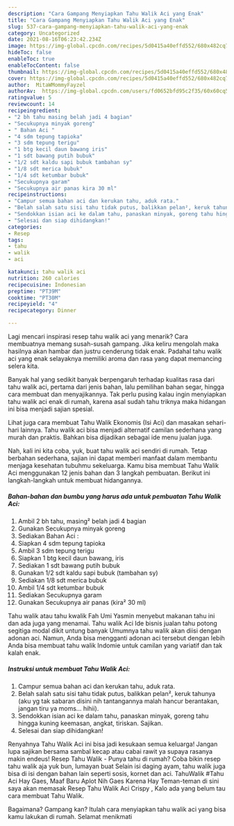 ```yaml
---
description: "Cara Gampang Menyiapkan Tahu Walik Aci yang Enak"
title: "Cara Gampang Menyiapkan Tahu Walik Aci yang Enak"
slug: 537-cara-gampang-menyiapkan-tahu-walik-aci-yang-enak
category: Uncategorized
date: 2021-08-16T06:23:42.234Z
image: https://img-global.cpcdn.com/recipes/5d0415a40effd552/680x482cq70/tahu-walik-aci-foto-resep-utama.jpg
hideToc: false
enableToc: true
enableTocContent: false
thumbnail: https://img-global.cpcdn.com/recipes/5d0415a40effd552/680x482cq70/tahu-walik-aci-foto-resep-utama.jpg
cover: https://img-global.cpcdn.com/recipes/5d0415a40effd552/680x482cq70/tahu-walik-aci-foto-resep-utama.jpg
author:  MitaWMommyFayzel
authorAv:  https://img-global.cpcdn.com/users/fd0652bfd95c2f35/60x60cq50/avatar.jpg
ratingvalue: 5
reviewcount: 14
recipeingredient:
- "2 bh tahu masing belah jadi 4 bagian"
- "Secukupnya minyak goreng"
- " Bahan Aci "
- "4 sdm tepung tapioka"
- "3 sdm tepung terigu"
- "1 btg kecil daun bawang iris"
- "1 sdt bawang putih bubuk"
- "1/2 sdt kaldu sapi bubuk tambahan sy"
- "1/8 sdt merica bubuk"
- "1/4 sdt ketumbar bubuk"
- "Secukupnya garam"
- "Secukupnya air panas kira 30 ml"
recipeinstructions:
- "Campur semua bahan aci dan kerukan tahu, aduk rata."
- "Belah salah satu sisi tahu tidak putus, balikkan pelan², keruk tahunya (aku yg tak sabaran disini nih tantangannya malah hancur berantakan, jangan tiru ya moms... hihii)."
- "Sendokkan isian aci ke dalam tahu, panaskan minyak, goreng tahu hingga kuning keemasan, angkat, tiriskan. Sajikan."
- "Selesai dan siap dihidangkan!"
categories:
- Resep
tags:
- tahu
- walik
- aci

katakunci: tahu walik aci 
nutrition: 260 calories
recipecuisine: Indonesian
preptime: "PT39M"
cooktime: "PT30M"
recipeyield: "4"
recipecategory: Dinner

---
```



Lagi mencari inspirasi resep tahu walik aci yang menarik? Cara membuatnya memang susah-susah gampang. Jika keliru mengolah maka hasilnya akan hambar dan justru cenderung tidak enak. Padahal tahu walik aci yang enak selayaknya memiliki aroma dan rasa yang dapat memancing selera kita.


Banyak hal yang sedikit banyak berpengaruh terhadap kualitas rasa dari tahu walik aci, pertama dari jenis bahan, lalu pemilihan bahan segar, hingga cara membuat dan menyajikannya. Tak perlu pusing kalau ingin menyiapkan tahu walik aci enak di rumah, karena asal sudah tahu triknya maka hidangan ini bisa menjadi sajian spesial.

Lihat juga cara membuat Tahu Walik Ekonomis (Isi Aci) dan masakan sehari-hari lainnya. Tahu walik aci bisa menjadi alternatif camilan sederhana yang murah dan praktis. Bahkan bisa dijadikan sebagai ide menu jualan juga.


Nah, kali ini kita coba, yuk, buat tahu walik aci sendiri di rumah. Tetap berbahan sederhana, sajian ini dapat memberi manfaat dalam membantu menjaga kesehatan tubuhmu sekeluarga. Kamu bisa membuat Tahu Walik Aci menggunakan 12 jenis bahan dan 3 langkah pembuatan. Berikut ini langkah-langkah untuk membuat hidangannya.

<!--inarticleads1-->

##### Bahan-bahan dan bumbu yang harus ada untuk pembuatan Tahu Walik Aci:

1. Ambil 2 bh tahu, masing² belah jadi 4 bagian
1. Gunakan Secukupnya minyak goreng
1. Sediakan  Bahan Aci :
1. Siapkan 4 sdm tepung tapioka
1. Ambil 3 sdm tepung terigu
1. Siapkan 1 btg kecil daun bawang, iris
1. Sediakan 1 sdt bawang putih bubuk
1. Gunakan 1/2 sdt kaldu sapi bubuk (tambahan sy)
1. Sediakan 1/8 sdt merica bubuk
1. Ambil 1/4 sdt ketumbar bubuk
1. Sediakan Secukupnya garam
1. Gunakan Secukupnya air panas (kira² 30 ml)


Tahu walik atau tahu kwalik Fah Umi Yasmin menyebut makanan tahu ini dan ada juga yang menamai. Tahu walik Aci Ide bisnis jualan tahu potong segitiga modal dikit untung banyak Umumnya tahu walik akan diisi dengan adonan aci. Namun, Anda bisa mengganti adonan aci tersebut dengan lebih Anda bisa membuat tahu walik Indomie untuk camilan yang variatif dan tak kalah enak. 

<!--inarticleads2-->

##### Instruksi untuk membuat Tahu Walik Aci:

1. Campur semua bahan aci dan kerukan tahu, aduk rata.
1. Belah salah satu sisi tahu tidak putus, balikkan pelan², keruk tahunya (aku yg tak sabaran disini nih tantangannya malah hancur berantakan, jangan tiru ya moms... hihii).
1. Sendokkan isian aci ke dalam tahu, panaskan minyak, goreng tahu hingga kuning keemasan, angkat, tiriskan. Sajikan.
1. Selesai dan siap dihidangkan!

Renyahnya Tahu Walik Aci ini bisa jadi kesukaan semua keluarga! Jangan lupa sajikan bersama sambal kecap atau cabai rawit ya supaya rasanya makin endeus! Resep Tahu Walik - Punya tahu di rumah? Coba bikin resep tahu walik aja yuk bun, lumayan buat Selain isi daging ayam, tahu walik juga bisa di isi dengan bahan lain seperti sosis, kornet dan aci. TahuWalik #Tahu Aci Hay Gaes, Maaf Baru Aplot Nih Gaes Karena Hay Teman-teman di sini saya akan memasak Resep Tahu Walik Aci Crispy , Kalo ada yang belum tau cara membuat Tahu Walik. 

Bagaimana? Gampang kan? Itulah cara menyiapkan tahu walik aci yang bisa kamu lakukan di rumah. Selamat menikmati
